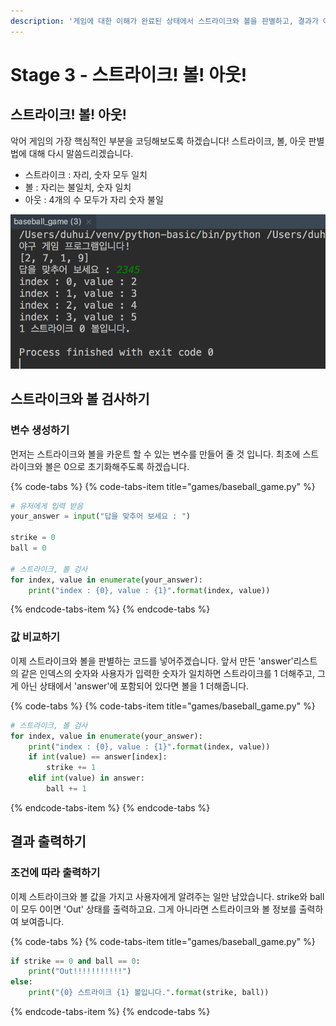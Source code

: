 ```yaml
---
description: '게임에 대한 이해가 완료된 상태에서 스트라이크와 볼을 판별하고, 결과가 어떻게 나오는지 출력해봅니다.'
---
```


# Stage 3 - 스트라이크! 볼! 아웃!

## 스트라이크! 볼! 아웃!

악어 게임의 가장 핵심적인 부분을 코딩해보도록 하겠습니다! 스트라이크, 볼, 아웃 판별법에 대해 다시 말씀드리겠습니다.

* 스트라이크 : 자리, 숫자 모두 일치
* 볼 : 자리는 불일치, 숫자 일치
* 아웃 : 4개의 수 모두가 자리 숫자 불일

![&#xC2A4;&#xD2B8;&#xB77C;&#xC774;&#xD06C; &#xBCFC; &#xD310;&#xBCC4;](../.gitbook/assets/image%20%2816%29.png)

## 스트라이크와 볼 검사하기

### 변수 생성하기

먼저는 스트라이크와 볼을 카운트 할 수 있는 변수를 만들어 줄 것 입니다. 최초에 스트라이크와 볼은 0으로 초기화해주도록 하겠습니다.

{% code-tabs %}
{% code-tabs-item title="games/baseball\_game.py" %}
```python
# 유저에게 입력 받음
your_answer = input("답을 맞추어 보세요 : ")

strike = 0
ball = 0

# 스트라이크, 볼 검사
for index, value in enumerate(your_answer):
    print("index : {0}, value : {1}".format(index, value))
```
{% endcode-tabs-item %}
{% endcode-tabs %}

### 값 비교하기

이제 스트라이크와 볼을 판별하는 코드를 넣어주겠습니다. 앞서 만든 'answer'리스트의 같은 인덱스의 숫자와 사용자가 입력한 숫자가 일치하면 스트라이크를 1 더해주고, 그게 아닌 상태에서 'answer'에 포함되어 있다면 볼을 1 더해줍니다.

{% code-tabs %}
{% code-tabs-item title="games/baseball\_game.py" %}
```python
# 스트라이크, 볼 검사
for index, value in enumerate(your_answer):
    print("index : {0}, value : {1}".format(index, value))
    if int(value) == answer[index]:
        strike += 1
    elif int(value) in answer:
        ball += 1
```
{% endcode-tabs-item %}
{% endcode-tabs %}

## 결과 출력하기

### 조건에 따라 출력하기 

이제 스트라이크와 볼 값을 가지고 사용자에게 알려주는 일만 남았습니다. strike와 ball이 모두 0이면 'Out' 상태를 출력하고요. 그게 아니라면 스트라이크와 볼 정보를 출력하여 보여줍니다.

{% code-tabs %}
{% code-tabs-item title="games/baseball\_game.py" %}
```python
if strike == 0 and ball == 0:
    print("Out!!!!!!!!!!!")
else:
    print("{0} 스트라이크 {1} 볼입니다.".format(strike, ball))
```
{% endcode-tabs-item %}
{% endcode-tabs %}

